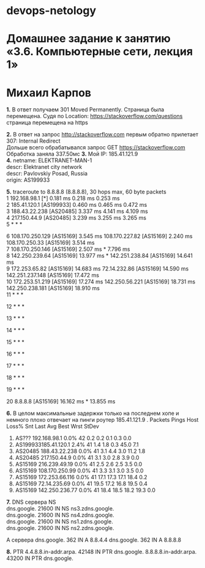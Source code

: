 # devops-netology

# Домашнее задание к занятию «3.6. Компьютерные сети, лекция 1»
# Михаил Карпов

**1.** В ответ получаем 301 Moved Permanently. Страница была перемещена. Судя по Location: https://stackoverflow.com/questions страница перемещена на https  

**2.** В ответ на запрос http://stackoverflow.com первым обратно прилетает  
307: Internal Redirect  
Дольше всего обрабатывался запрос GET https://stackoverflow.com
Обработка заняла 337.50мс
**3.** Мой IP: 185.41.121.9  
**4.** netname:        ELEKTRANET-MAN-1  
descr:          Elektranet city network  
descr:          Pavlovskiy Posad, Russia  
origin:         AS199933  

**5.** traceroute to 8.8.8.8 (8.8.8.8), 30 hops max, 60 byte packets  
 1  192.168.98.1 [*]  0.181 ms  0.218 ms  0.253 ms  
 2  185.41.120.1 [AS199933]  0.460 ms  0.465 ms  0.472 ms  
 3  188.43.22.238 [AS20485]  3.337 ms  4.141 ms  4.109 ms  
 4  217.150.44.9 [AS20485]  3.239 ms  3.255 ms  3.265 ms  
 5  * * *  

 6  108.170.250.129 [AS15169]  3.545 ms 108.170.227.82 [AS15169]  2.240 ms 108.170.250.33 [AS15169]  3.514 ms  
 7  108.170.250.146 [AS15169]  2.507 ms *  7.796 ms  
 8  142.250.239.64 [AS15169]  13.977 ms * 142.251.238.84 [AS15169]  14.641 ms  
 9  172.253.65.82 [AS15169]  14.683 ms 72.14.232.86 [AS15169]  14.590 ms 142.251.237.148 [AS15169]  17.472 ms  
10  172.253.51.219 [AS15169]  17.274 ms 142.250.56.221 [AS15169]  18.731 ms 142.250.238.181 [AS15169]  18.910 ms  
11  * * *

12  * * *

13  * * *

14  * * *

15  * * *

16  * * *

17  * * *

18  * * *

19  * * *

20  8.8.8.8 [AS15169]  16.162 ms *  13.855 ms  

**6.**
В целом максимальные задержки только на последнем хопе и немного плохо отвечает на пинги роутер 185.41.121.9 .                                                                                                                      Packets               Pings
 Host                                                                                                               Loss%   Snt   Last   Avg  Best  Wrst StDev  
 1. AS???   192.168.98.1                                                                                             0.0%    42    0.2   0.2   0.1   0.3   0.0  
 2. AS199933185.41.120.1                                                                                             2.4%    41    1.4   1.8   0.3  45.0   7.1  
 3. AS20485 188.43.22.238                                                                                            0.0%    41    3.1   4.4   3.0  11.2   1.8  
 4. AS20485 217.150.44.9                                                                                             0.0%    41    3.1   3.0   2.8   3.9   0.0  
 5. AS15169 216.239.49.19                                                                                            0.0%    41    2.5   2.6   2.5   3.5   0.0  
 6. AS15169 108.170.250.99                                                                                           0.0%    41    3.3   3.1   3.0   3.5   0.0  
 7. AS15169 172.253.66.116                                                                                           0.0%    41   17.1  17.3  17.1  18.4   0.2  
 8. AS15169 72.14.235.69                                                                                             0.0%    41   19.5  17.2  16.8  19.5   0.4  
 9. AS15169 142.250.236.77                                                                                           0.0%    41   18.4  18.5  18.2  19.3   0.0  

**7.** DNS сервера NS    
dns.google.             21600   IN      NS      ns3.zdns.google.  
dns.google.             21600   IN      NS      ns4.zdns.google.  
dns.google.             21600   IN      NS      ns1.zdns.google.  
dns.google.             21600   IN      NS      ns2.zdns.google.  
   
A сервера 
dns.google.             362     IN      A       8.8.4.4
dns.google.             362     IN      A       8.8.8.8

**8.** PTR
4.4.8.8.in-addr.arpa.   42148   IN      PTR     dns.google.
8.8.8.8.in-addr.arpa.   43200   IN      PTR     dns.google.
